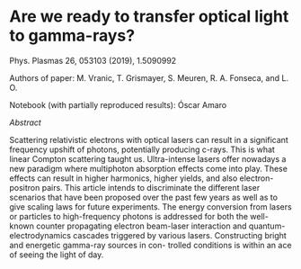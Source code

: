 # Are we ready to transfer optical light to gamma-rays?

Phys. Plasmas 26, 053103 (2019), 1.5090992

Authors of paper: M. Vranic, T. Grismayer, S. Meuren, R. A. Fonseca, and L. O.

Notebook (with partially reproduced results): Óscar Amaro

_Abstract_

Scattering relativistic electrons with optical lasers can result in a significant frequency upshift of photons, potentially producing c-rays. This is what linear Compton scattering taught us. Ultra-intense lasers offer nowadays a new paradigm where multiphoton absorption effects come into play. These effects can result in higher harmonics, higher yields, and also electron-positron pairs. This article intends to discriminate the different laser scenarios that have been proposed over the past few years as well as to give scaling laws for future experiments. The energy conversion from lasers or particles to high-frequency photons is addressed for both the well-known counter propagating electron beam-laser interaction and quantum-electrodynamics cascades triggered by various lasers. Constructing bright and energetic gamma-ray sources in con- trolled conditions is within an ace of seeing the light of day.
